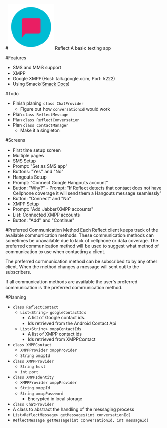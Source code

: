 #![Reflect](https://github.com/Noah-Huppert/Reflect/raw/master/app/src/main/res/mipmap-xxhdpi/ic_launcher.png) Reflect
A basic texting app

#Features
- SMS and MMS support
- XMPP
 - Google XMPP(Host: talk.google.com, Port: 5222)
 - Using Smack([Smack Docs](https://www.igniterealtime.org/builds/smack/docs/4.1.0/documentation/))

#Todo
- Finish planing `class ChatProvider`
  - Figure out how `conversationId` would work
- Plan `class ReflectMessage`
- Plan `class ReflectConversation`
- Plan `class ContactManager`
  - Make it a singleton

#Screens
- First time setup screen
 - Multiple pages
  - SMS Setup
   - Prompt: "Set as SMS app"
   - Buttons: "Yes" and "No"
  - Hangouts Setup
   - Prompt: "Connect Google Hangouts account"
   - Button: "Why?"
    - Prompt: "If Reflect detects that contact does not have Cellphone coverage it will send them a Hangouts message seamlessly"
   - Button: "Connect" and "No"
  - XMPP Setup
   - Prompt: "Add Jabber/XMPP accounts"
   - List: Connected XMPP accounts
   - Button: "Add" and "Continue"

#Preferred Communication Method
Each Reflect client keeps track of the available communication methods. These communication methods
can sometimes be unavailable due to lack of cellphone or data coverage. The preferred communication
method will be used to suggest what method of communication to use when contacting a client.

The preferred communication method can be subscribed to by any other client. When the method changes
a message will sent out to the subscribers.

If all communication methods are available the user's preferred communication is the preferred
communication method.



#Planning
- `class ReflectContact`
  - `List<String> googleContactIds`
    - A list of Google contact ids
    - Ids retrieved from the Android Contact Api
  - `List<String> xmppContactIds`
    - A list of XMPP contact ids
    - Ids retrieved from XMPPContact
- `class XMPPContact`
  - `XMPPProvider xmppProvider`
  - `String xmppId`
- `class XMPPProvider`
  - `String host`
  - `int port`
- `class XMPPIdentity`
  - `XMPPProvider xmppProvider`
  - `String xmppId`
  - `String xmppPassword`
    - Encrypted in local storage
- `class ChatProvider`
 - A class to abstract the handling of the messaging process
 - `List<ReflectMessage> getMessages(int conversationId)`
 - `ReflectMessage getMessage(int conversationId, int messageId)`
